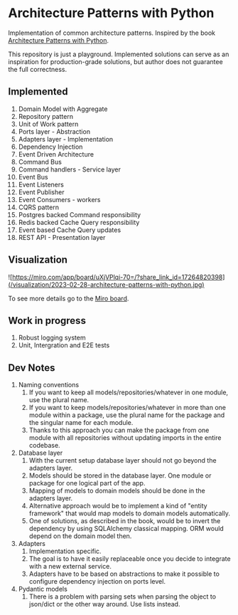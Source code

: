 # Architecture Patterns with Python

Implementation of common architecture patterns. Inspired by the book [Architecture Patterns with Python](https://www.cosmicpython.com/).

This repository is just a playground.
Implemented solutions can serve as an inspiration for production-grade solutions, but author does not guarantee the full correctness.

## Implemented

1. Domain Model with Aggregate
2. Repository pattern
3. Unit of Work pattern
4. Ports layer - Abstraction
5. Adapters layer - Implementation
6. Dependency Injection
7. Event Driven Architecture
8. Command Bus
9. Command handlers - Service layer
10. Event Bus
11. Event Listeners
12. Event Publisher
13. Event Consumers - workers
14. CQRS pattern
15. Postgres backed Command responsibility
16. Redis backed Cache Query responsibility
17. Event based Cache Query updates
18. REST API - Presentation layer

## Visualization

![https://miro.com/app/board/uXjVPlqi-70=/?share_link_id=17264820398](/visualization/2023-02-28-architecture-patterns-with-python.jpg)

To see more details go to the [Miro board](https://miro.com/app/board/uXjVPlqi-70=/?share_link_id=17264820398).

## Work in progress

1. Robust logging system
2. Unit, Intergration and E2E tests

## Dev Notes

1. Naming conventions
   1. If you want to keep all models/repositories/whatever in one module, use the plural name.
   2. If you want to keep models/repositories/whatever in more than one module within a package, use the plural name for the package and the singular name for each module.
   3. Thanks to this approach you can make the package from one module with all repositories without updating imports in the entire codebase.
2. Database layer
   1. With the current setup database layer should not go beyond the adapters layer.
   2. Models should be stored in the database layer. One module or package for one logical part of the app.
   3. Mapping of models to domain models should be done in the adapters layer.
   4. Alternative approach would be to implement a kind of "entity framework" that would map models to domain models automatically.
   5. One of solutions, as described in the book, would be to invert the dependency by using SQLAlchemy classical mapping. ORM would depend on the domain model then.
3. Adapters
   1. Implementation specific.
   2. The goal is to have it easily replaceable once you decide to integrate with a new external service.
   3. Adapters have to be based on abstractions to make it possible to configure dependency injection on ports level.
4. Pydantic models
   1. There is a problem with parsing sets when parsing the object to json/dict or the other way around. Use lists instead.
